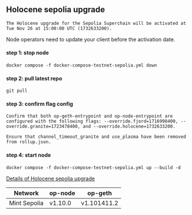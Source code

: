 ## Holocene sepolia upgrade
```
The Holocene upgrade for the Sepolia Superchain will be activated at Tue Nov 26 at 15:00:00 UTC (1732633200).
```

Node operators need to update your client before the activation date.

#### step 1: stop node
```
docker compose -f docker-compose-testnet-sepolia.yml down
```

#### step 2: pull latest repo
```
git pull
```

#### step 3: confirm flag config
```
Confirm that both op-geth-entrypoint and op-node-entrypoint are configured with the following flags: --override.fjord=1716998400, --override.granite=1723478400, and --override.holocene=1732633200.

Ensure that channel_timeout_granite and use_plasma have been removed from rollup.json.
```

#### step 4: start node
```
docker compose -f docker-compose-testnet-sepolia.yml up --build -d
```

[Details of Holocene sepolia upgrade](https://docs.optimism.io/builders/notices/holocene-changes)

| Network | op-node | op-geth |
| ------- | ------- | ------- |
| Mint Sepolia | v1.10.0 | v1.101411.2 |